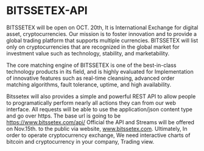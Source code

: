 # BITSSETEX-API

BITSSETEX will be open on OCT. 20th, It is International Exchange for digital asset, cryptocurrencies. Our mission is to foster innovation and to provide a global trading platform that supports multiple currencies. BITSSETEX will list only on cryptocurrencies that are recognized in the global market for investment value such as technology, stability, and marketability. 


The core matching engine of BITSSETEX is one of the best-in-class technology products in its field, and is highly evaluated for Implementation of innovative features such as real-time cleansing, advanced order matching algorithms, fault tolerance, uptime, and high availability.


Bitssetex will also provides a simple and powerful REST API to allow people to programatically perform nearly all actions they can from our web interface. All requests will be able to use the application/json content type and go over https. The base url is going to be https://www.bitssetex.com/api/
Official the API and Streams will be offered on Nov.15th. to the public via website, www.bitssetex.com. Ultimately, In order to operate cryptocurrency exchange,  We need interactive charts of bitcoin and cryptocurrency in your company, Trading view.
